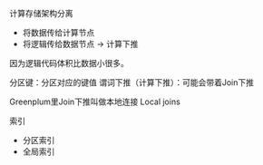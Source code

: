 计算存储架构分离
- 将数据传给计算节点
- 将逻辑传给数据节点 -> 计算下推

因为逻辑代码体积比数据小很多。

分区键：分区对应的键值
谓词下推（计算下推）：可能会带着Join下推

Greenplum里Join下推叫做本地连接 Local joins

索引
- 分区索引
- 全局索引

